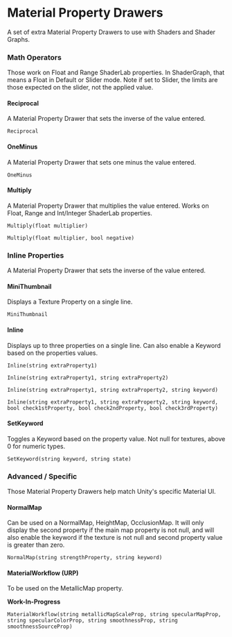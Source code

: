 # Material Property Drawers
A set of extra Material Property Drawers to use with Shaders and Shader Graphs.

### Math Operators
Those work on Float and Range ShaderLab properties.
In ShaderGraph, that means a Float in Default or Slider mode.
Note if set to Slider, the limits are those expected on the slider, not the applied value.

#### Reciprocal
A Material Property Drawer that sets the inverse of the value entered.

`Reciprocal`

#### OneMinus
A Material Property Drawer that sets one minus the value entered.

`OneMinus`

#### Multiply
A Material Property Drawer that multiplies the value entered.
Works on Float, Range and Int/Integer ShaderLab properties.

`Multiply(float multiplier)`

`Multiply(float multiplier, bool negative)`

### Inline Properties
A Material Property Drawer that sets the inverse of the value entered.

#### MiniThumbnail
Displays a Texture Property on a single line.

`MiniThumbnail`

#### Inline
Displays up to three properties on a single line.
Can also enable a Keyword based on the properties values.

`Inline(string extraProperty1)`

`Inline(string extraProperty1, string extraProperty2)`

`Inline(string extraProperty1, string extraProperty2, string keyword)`

`Inline(string extraProperty1, string extraProperty2, string keyword, bool check1stProperty, bool check2ndProperty, bool check3rdProperty)`

#### SetKeyword
Toggles a Keyword based on the property value.
Not null for textures, above 0 for numeric types.

`SetKeyword(string keyword, string state)`

### Advanced / Specific
Those Material Property Drawers help match Unity's specific Material UI.

#### NormalMap
Can be used on a NormalMap, HeightMap, OcclusionMap.
It will only display the second property if the main map property is not null, and will also enable the keyword if the texture is not null and second property value is greater than zero.

`NormalMap(string strengthProperty, string keyword)`

#### MaterialWorkflow (URP)
To be used on the MetallicMap property.

**Work-In-Progress**

`MaterialWorkflow(string metallicMapScaleProp, string specularMapProp, string specularColorProp, string smoothnessProp, string smoothnessSourceProp)`

